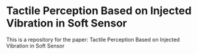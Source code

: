 # Tactile Perception Based on Injected Vibration in Soft Sensor

This is a repository for the paper: Tactile Perception Based on Injected Vibration in Soft Sensor
